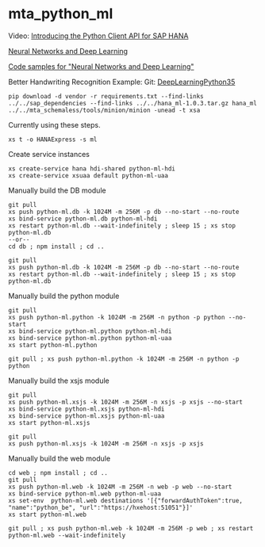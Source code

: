 # mta_python_ml


Video: [Introducing the Python Client API for SAP HANA](https://video.sap.com/media/t/1_0bw54r9a/)


[Neural Networks and Deep Learning](http://neuralnetworksanddeeplearning.com/)


[Code samples for "Neural Networks and Deep Learning"](https://github.com/mnielsen/neural-networks-and-deep-learning)


Better Handwriting Recognition Example:
Git: [DeepLearningPython35](https://github.com/MichalDanielDobrzanski/DeepLearningPython35)


```
pip download -d vendor -r requirements.txt --find-links ../../sap_dependencies --find-links ../../hana_ml-1.0.3.tar.gz hana_ml
../../mta_schemaless/tools/minion/minion -unead -t xsa
```

Currently using these steps.

```
xs t -o HANAExpress -s ml
```

Create service instances

```
xs create-service hana hdi-shared python-ml-hdi
xs create-service xsuaa default python-ml-uaa
```

Manually build the DB module

```
git pull
xs push python-ml.db -k 1024M -m 256M -p db --no-start --no-route
xs bind-service python-ml.db python-ml-hdi
xs restart python-ml.db --wait-indefinitely ; sleep 15 ; xs stop python-ml.db
--or--
cd db ; npm install ; cd ..

git pull
xs push python-ml.db -k 1024M -m 256M -p db --no-start --no-route
xs restart python-ml.db --wait-indefinitely ; sleep 15 ; xs stop python-ml.db
```

Manually build the python module

```
git pull
xs push python-ml.python -k 1024M -m 256M -n python -p python --no-start
xs bind-service python-ml.python python-ml-hdi
xs bind-service python-ml.python python-ml-uaa
xs start python-ml.python

git pull ; xs push python-ml.python -k 1024M -m 256M -n python -p python
```

Manually build the xsjs module

```
git pull
xs push python-ml.xsjs -k 1024M -m 256M -n xsjs -p xsjs --no-start
xs bind-service python-ml.xsjs python-ml-hdi
xs bind-service python-ml.xsjs python-ml-uaa
xs start python-ml.xsjs

git pull
xs push python-ml.xsjs -k 1024M -m 256M -n xsjs -p xsjs
```

Manually build the web module

```
cd web ; npm install ; cd ..
git pull
xs push python-ml.web -k 1024M -m 256M -n web -p web --no-start
xs bind-service python-ml.web python-ml-uaa
xs set-env  python-ml.web destinations '[{"forwardAuthToken":true, "name":"python_be", "url":"https://hxehost:51051"}]'
xs start python-ml.web

git pull ; xs push python-ml.web -k 1024M -m 256M -p web ; xs restart python-ml.web --wait-indefinitely
```

